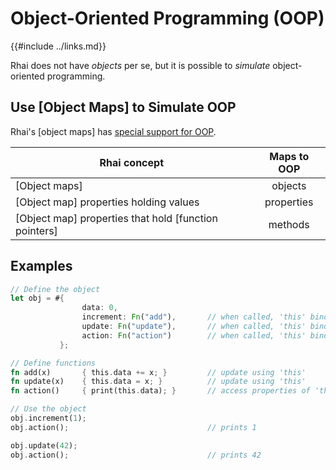Object-Oriented Programming (OOP)
================================

{{#include ../links.md}}

Rhai does not have _objects_ per se, but it is possible to _simulate_ object-oriented programming.


Use [Object Maps] to Simulate OOP
--------------------------------

Rhai's [object maps] has [special support for OOP]({{rootUrl}}/language/object-maps-oop.md).

| Rhai concept                                          | Maps to OOP |
| ----------------------------------------------------- | :---------: |
| [Object maps]                                         |   objects   |
| [Object map] properties holding values                | properties  |
| [Object map] properties that hold [function pointers] |   methods   |


Examples
--------

```rust
// Define the object
let obj = #{
                data: 0,
                increment: Fn("add"),       // when called, 'this' binds to 'obj'
                update: Fn("update"),       // when called, 'this' binds to 'obj'
                action: Fn("action")        // when called, 'this' binds to 'obj'
           };

// Define functions
fn add(x)       { this.data += x; }         // update using 'this'
fn update(x)    { this.data = x; }          // update using 'this'
fn action()     { print(this.data); }       // access properties of 'this'

// Use the object
obj.increment(1);
obj.action();                               // prints 1

obj.update(42);
obj.action();                               // prints 42
```
